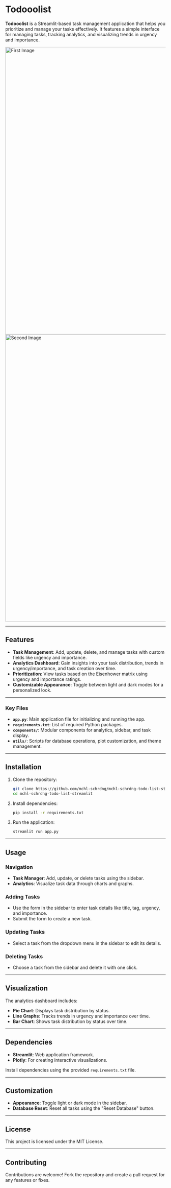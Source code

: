 # Todooolist

**Todooolist** is a Streamlit-based task management application that helps you prioritize and manage your tasks effectively. It features a simple interface for managing tasks, tracking analytics, and visualizing trends in urgency and importance.

<img src="https://github.com/user-attachments/assets/b10bcc81-f439-45c1-bbc6-26e56e6005b8" alt="First Image" width="900">
<img src="https://github.com/user-attachments/assets/b99f4830-72c2-4fac-a071-4ce02beb74c6" alt="Second Image" width="900">


---

## Features
- **Task Management**: Add, update, delete, and manage tasks with custom fields like urgency and importance.
- **Analytics Dashboard**: Gain insights into your task distribution, trends in urgency/importance, and task creation over time.
- **Prioritization**: View tasks based on the Eisenhower matrix using urgency and importance ratings.
- **Customizable Appearance**: Toggle between light and dark modes for a personalized look.

---

### Key Files
- **`app.py`**: Main application file for initializing and running the app.
- **`requirements.txt`**: List of required Python packages.
- **`components/`**: Modular components for analytics, sidebar, and task display.
- **`utils/`**: Scripts for database operations, plot customization, and theme management.

---

## Installation

1. Clone the repository:
    ```bash
    git clone https://github.com/mchl-schrdng/mchl-schrdng-todo-list-streamlit.git
    cd mchl-schrdng-todo-list-streamlit
    ```

2. Install dependencies:
    ```bash
    pip install -r requirements.txt
    ```

3. Run the application:
    ```bash
    streamlit run app.py
    ```

---

## Usage

### Navigation
- **Task Manager**: Add, update, or delete tasks using the sidebar.
- **Analytics**: Visualize task data through charts and graphs.

### Adding Tasks
- Use the form in the sidebar to enter task details like title, tag, urgency, and importance.
- Submit the form to create a new task.

### Updating Tasks
- Select a task from the dropdown menu in the sidebar to edit its details.

### Deleting Tasks
- Choose a task from the sidebar and delete it with one click.

---

## Visualization

The analytics dashboard includes:
- **Pie Chart**: Displays task distribution by status.
- **Line Graphs**: Tracks trends in urgency and importance over time.
- **Bar Chart**: Shows task distribution by status over time.

---

## Dependencies

- **Streamlit**: Web application framework.
- **Plotly**: For creating interactive visualizations.

Install dependencies using the provided `requirements.txt` file.

---

## Customization

- **Appearance**: Toggle light or dark mode in the sidebar.
- **Database Reset**: Reset all tasks using the "Reset Database" button.

---

## License

This project is licensed under the MIT License.

---

## Contributing

Contributions are welcome! Fork the repository and create a pull request for any features or fixes.

